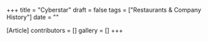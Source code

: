 +++
title = "Cyberstar"
draft = false
tags = ["Restaurants & Company History"]
date = ""

[Article]
contributors = []
gallery = []
+++